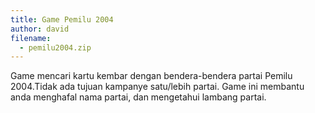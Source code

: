 ```yaml
---
title: Game Pemilu 2004
author: david
filename: 
  - pemilu2004.zip
---
```

Game mencari kartu kembar dengan bendera-bendera partai Pemilu 2004.Tidak ada tujuan kampanye satu/lebih partai. Game ini membantu anda menghafal nama partai, dan mengetahui lambang partai.

